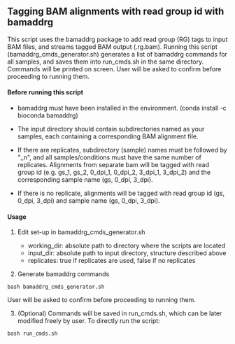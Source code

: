 ## Tagging BAM alignments with read group id with bamaddrg

This script uses the bamaddrg package to add read group (RG) tags to input BAM files, and streams tagged BAM output (.rg.bam). Running this script (bamaddrg_cmds_generator.sh) generates a list of bamaddrg commands for all samples, and saves them into run_cmds.sh in the same directory. Commands will be printed on screen. User will be asked to confirm before proceeding to running them.


#### Before running this script

- bamaddrg must have been installed in the environment. (conda install -c bioconda bamaddrg)

- The input directory should contain subdirectories named as your samples, each containing a corresponding BAM alignment file.

- If there are replicates, subdirectory (sample) names must be followed by "_n", and all samples/conditions must have the same number of replicates. Alignments from separate bam will be tagged with read group id (e.g. gs_1, gs_2, 0_dpi_1, 0_dpi_2, 3_dpi_1, 3_dpi_2) and the corresponding sample name (gs, 0_dpi, 3_dpi).

- If there is no replicate, alignments will be tagged with read group id (gs, 0_dpi, 3_dpi) and sample name (gs, 0_dpi, 3_dpi).


#### Usage

1. Edit set-up in bamaddrg_cmds_generator.sh
	- working_dir: absolute path to directory where the scripts are located
	- input_dir: absolute path to input directory, structure described above
	- replicates: true if replicates are used, false if no replicates

2. Generate bamaddrg commands

`bash bamaddrg_cmds_generator.sh`

User will be asked to confirm before proceeding to running them.

3. (Optional) Commands will be saved in run_cmds.sh, which can be later modified freely by user. To directly run the script:

`bash run_cmds.sh`

